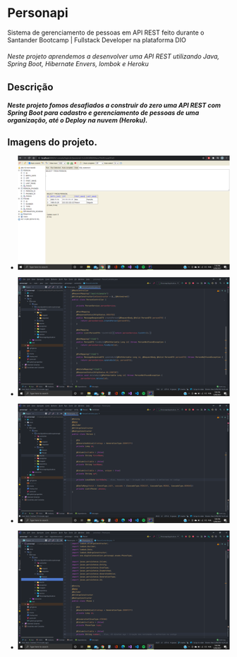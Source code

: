 # Personapi
Sistema de gerenciamento de pessoas em API REST feito durante o Santander Bootcamp | Fullstack Developer na plataforma DIO
######					Neste projeto aprendemos a desenvolver uma API REST utilizando Java, Spring Boot, Hibernate Envers, lombok e Heroku



## Descrição 

##### 	Neste projeto fomos desafiados a construir do zero uma API REST com Spring Boot para cadastro e gerenciamento de pessoas de uma organização, até o Deploy na nuvem (Heroku).

## Imagens do projeto.





   
   - ![image-20210731015132935](https://github.com/AlexPantolfo/Personapi/blob/master/Images/Screenshot%20(160).png?raw=true)

   - ![image-20210731015252203](https://github.com/AlexPantolfo/Personapi/blob/master/Images/Screenshot%20(156).png?raw=true)

   - ![image-20210731015338053](https://github.com/AlexPantolfo/Personapi/blob/master/Images/Screenshot%20(157).png?raw=true)

   - ![image-20210731015357173](https://github.com/AlexPantolfo/Personapi/blob/master/Images/Screenshot%20(158).png?raw=true)

